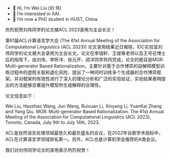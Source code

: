- 👋 Hi, I’m Wei Liu (刘 伟)
- 👀 I’m interested in XAI.
- 🌱 I’m now a PhD student in HUST, China.
<!---
jugechengzi/jugechengzi is a ✨ special ✨ repository because its `README.md` (this file) appears on your GitHub profile.
You can click the Preview link to take a look at your changes.
--->


热烈祝贺刘伟同学的论文被ACL 2023录用为主会长文！

第61届ACL计算语言学大会 (The 61st Annual Meeting of the Association for Computational Linguistics (ACL 2023)) 论文录用结果近日揭晓，IDC实验室刘伟同学的论文被大会录用为主会长文。论文在李瑞轩、王俊等老师以及王号召博士后的指导下，由刘伟、李昕洋、张元开、邱洋同学共同完成，论文的题目是MGR: Multi-generator Based Rationalization，主要针对基于合作博弈的自解释模型训练过程中的虚假关联和退化风险，提出了一种同时训练多个生成器的合作博弈框架，并对框架的有效性进行了深入的理论分析和广泛的实验验证，实验结果表明提出的方法能够显著提升模型所生成解释的合理性。

论文信息如下：

Wei Liu, Haozhao Wang, Jun Wang, Ruixuan Li, Xinyang Li, YuanKai Zhang and Yang Qiu. MGR: Multi-generator Based Rationalization. The 61st Annual Meeting of the Association for Computational Linguistics (ACL 2023), Toronto, Canada, July 9th to July 14th, 2023.

ACL是自然语言处理领域最悠久和最负盛名的会议，在2022年谷歌学术指标中，ACL在计算语言学领域排名第一。另外，ACL也是计算机学会推荐的A类会议。

我们对刘伟同学论文的录用表示热烈祝贺！

